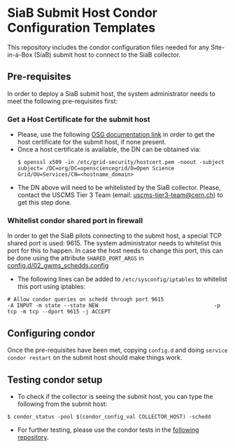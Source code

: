 # SiaB Submit Host Condor Configuration Templates

This repository includes the condor configuration files needed for any Site-in-a-Box (SiaB) submit host to connect to the SiaB collector. 

## Pre-requisites
In order to deploy a SiaB submit host, the system administrator needs to meet the following pre-requisites first:
### Get a Host Certificate for the submit host
 - Please, use the following [OSG documentation link](https://opensciencegrid.github.io/docs/security/host-certs) in order to get the host certificate for the submit host, if none present.
 - Once a host certificate is available, the DN can be obtained via:
   ```
   $ openssl x509 -in /etc/grid-security/hostcert.pem -noout -subject
   subject= /DC=org/DC=opensciencegrid/O=Open Science Grid/OU=Services/CN=<hostname_domain>
   ```
 - The DN above will need to be whitelisted by the SiaB collector. Please, contact the USCMS Tier 3 Team (email: uscms-tier3-team@cern.ch) to get this step done.

### Whitelist condor shared port in firewall
In order to get the SiaB pilots connecting to the submit host, a special TCP shared port is used: 9615. The system administrator needs to whitelist this port for this to happen.
In case the host needs to change this port, this can be done using the attribute `SHARED_PORT_ARGS` in [config.d/02_gwms_schedds.config](condor/config.d/02_gwms_schedds.config#L64)
- The following lines can be added to `/etc/sysconfig/iptables` to whitelist this port using iptables:
```
# Allow condor queries on schedd through port 9615
-A INPUT -m state --state NEW                                     -p tcp -m tcp --dport 9615 -j ACCEPT
```
## Configuring condor
Once the pre-requisites have been met, copying `config.d` and doing `service condor restart` on the submit host should make things work. 

## Testing condor setup
- To check if the collector is seeing the submit host, you can type the following from the submit host:
```
$ condor_status -pool $(condor_config_val COLLECTOR_HOST) -schedd
```
- For further testing, please use the condor tests in the [following repository](https://github.com/USCMSTier3/siab-tests).
